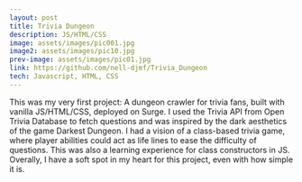 ```yaml
---
layout: post
title: Trivia Dungeon
description: JS/HTML/CSS
image: assets/images/pic001.jpg
image2: assets/images/pic10.jpg
prev-image: assets/images/pic01.jpg
link: https://github.com/nell-djmf/Trivia_Dungeon
tech: Javascript, HTML, CSS
---
```


This was my very first project: A dungeon crawler for trivia fans, built with vanilla JS/HTML/CSS, deployed on Surge. I used the Trivia API from Open Trivia Database to fetch questions and was inspired by the dark aesthetics of the game Darkest Dungeon. I had a vision of a class-based trivia game, where player abilities could act as life lines to ease the difficulty of questions. This was also a learning experience for class constructors in JS. Overally, I have a soft spot in my heart for this project, even with how simple it is.
